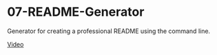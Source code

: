 # 07-README-Generator
Generator for creating a professional README using the command line.

[Video](https://drive.google.com/file/d/1yJanUPCS8Gvy08bQfCYgbOAbNNMqQ5Oq/view)
